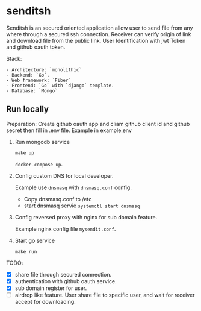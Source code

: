# senditsh

Senditsh is an secured oriented application allow user to send file from any where through a secured ssh connection. Receiver can verify origin of link and download file from the public link.
User Identification with jwt Token and github oauth token.

Stack:

    - Architecture: `monolithic`
    - Backend: `Go`.
    - Web framework: `Fiber`
    - Frontend: `Go` with `django` template.
    - Database: `Mongo`

## Run locally

Preparation: Create github oauth app and cliam github client id and github secret then fill in .env file. Example in example.env

1. Run mongodb service

   `make up`

   `docker-compose up`.

2. Config custom DNS for local developer.

   Example use `dnsmasq` with `dnsmasq.conf` config.

   - Copy dnsmasq.conf to /etc
   - start dnsmasq servie `systemctl start dnsmasq`

3. Config reversed proxy with nginx for sub domain feature.

   Example nginx config file `mysendit.conf`.

4. Start go service

   `make run`

TODO:

- [x] share file through secured connection.
- [x] authentication with github oauth service.
- [x] sub domain register for user.
- [ ] airdrop like feature. User share file to specific user, and wait for receiver accept for downloading.
